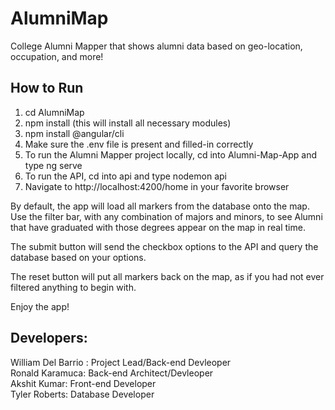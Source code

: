 # AlumniMap
College Alumni Mapper that shows alumni data based on geo-location, occupation, and more!

## How to Run
1. cd AlumniMap
2. npm install (this will install all necessary modules)
3. npm install @angular/cli
4. Make sure the .env file is present and filled-in correctly
5. To run the Alumni Mapper project locally, cd into Alumni-Map-App and type ng serve
6. To run the API, cd into api and type nodemon api
7. Navigate to http://localhost:4200/home in your favorite browser

By default, the app will load all markers from the database onto the map.
Use the filter bar, with any combination of majors and minors, to see Alumni that have
graduated with those degrees appear on the map in real time.

The submit button will send the checkbox options to the API and query the database
based on your options. 

The reset button will put all markers back on the map, as if you had not ever filtered
anything to begin with.

Enjoy the app!

Developers:
------------------
William Del Barrio : Project Lead/Back-end Devleoper <br>
Ronald Karamuca: Back-end Architect/Devleoper <br>
Akshit Kumar: Front-end Developer <br>
Tyler Roberts: Database Developer
